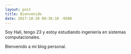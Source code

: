 ```yaml
---
layout: post
title: Bienvenido
date: 2017-10-20 00:36:10 -0500
---
```


Soy Hali, tengo 23 y estoy estudiando ingeniería en sistemas computacionales.


Bienvenido a mi blog personal.
